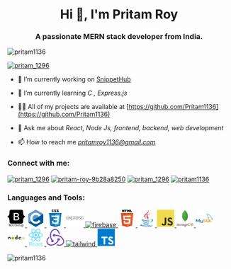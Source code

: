 <!-- - 👋 Hi, I’m Pritam Roy
- 👀 I’m interested in chess,programming,painting.
- 🌱 I’m currently learning C(Programming language),React,Node js...
- 💞️ I’m looking to collaborate on ...
- 📫 How to reach me... -->

<h1 align="center">Hi 👋, I'm Pritam Roy</h1>
<h3 align="center">A passionate MERN stack developer from India.</h3>

<p align="left"> <img src="https://komarev.com/ghpvc/?username=pritam1136&label=Profile%20views&color=0e75b6&style=flat" alt="pritam1136" /> </p>

<p align="left"> <a href="https://twitter.com/pritam_1296" target="blank"><img src="https://img.shields.io/twitter/follow/pritam_1296?logo=twitter&style=for-the-badge" alt="pritam_1296" /></a> </p>

- 🔭 I’m currently working on [SnippetHub](https://github.com/Pritam1136/SnippetHub)

- 🌱 I’m currently learning *C , Express.js*

- 👨‍💻 All of my projects are available at [https://github.com/Pritam1136](https://github.com/Pritam1136)

- 💬 Ask me about *React, Node Js, frontend, backend, web development*

- 📫 How to reach me *pritamroy1136@gmail.com*

<!-- - 📄 Know about my experiences [I'll change](I'll change) -->

<h3 align="left">Connect with me:</h3>
<p align="left">
<a href="https://twitter.com/pritam_1296" target="blank"><img align="center" src="https://raw.githubusercontent.com/rahuldkjain/github-profile-readme-generator/master/src/images/icons/Social/twitter.svg" alt="pritam_1296" height="30" width="40" /></a>
<a href="https://linkedin.com/in/pritam-roy-9b28a8250" target="blank"><img align="center" src="https://raw.githubusercontent.com/rahuldkjain/github-profile-readme-generator/master/src/images/icons/Social/linked-in-alt.svg" alt="pritam-roy-9b28a8250" height="30" width="40" /></a>
<a href="https://instagram.com/pritam_1296" target="blank"><img align="center" src="https://raw.githubusercontent.com/rahuldkjain/github-profile-readme-generator/master/src/images/icons/Social/instagram.svg" alt="pritam_1296" height="30" width="40" /></a>
<a href="https://www.leetcode.com/pritam1136" target="blank"><img align="center" src="https://raw.githubusercontent.com/rahuldkjain/github-profile-readme-generator/master/src/images/icons/Social/leet-code.svg" alt="pritam1136" height="30" width="40" /></a>
</p>

<h3 align="left">Languages and Tools:</h3>
<p align="left"> <a href="https://getbootstrap.com" target="_blank" rel="noreferrer"> <img src="https://raw.githubusercontent.com/devicons/devicon/master/icons/bootstrap/bootstrap-plain-wordmark.svg" alt="bootstrap" width="40" height="40"/> </a> <a href="https://www.cprogramming.com/" target="_blank" rel="noreferrer"> <img src="https://raw.githubusercontent.com/devicons/devicon/master/icons/c/c-original.svg" alt="c" width="40" height="40"/> </a> <a href="https://www.w3schools.com/css/" target="_blank" rel="noreferrer"> <img src="https://raw.githubusercontent.com/devicons/devicon/master/icons/css3/css3-original-wordmark.svg" alt="css3" width="40" height="40"/> </a> <a href="https://expressjs.com" target="_blank" rel="noreferrer"> <img src="https://raw.githubusercontent.com/devicons/devicon/master/icons/express/express-original-wordmark.svg" alt="express" width="40" height="40" colour ="white"/> </a> <a href="https://firebase.google.com/" target="_blank" rel="noreferrer"> <img src="https://www.vectorlogo.zone/logos/firebase/firebase-icon.svg" alt="firebase" width="40" height="40"/> </a> <a href="https://www.w3.org/html/" target="_blank" rel="noreferrer"> <img src="https://raw.githubusercontent.com/devicons/devicon/master/icons/html5/html5-original-wordmark.svg" alt="html5" width="40" height="40"/> </a> <a href="https://www.java.com" target="_blank" rel="noreferrer"> <img src="https://raw.githubusercontent.com/devicons/devicon/master/icons/java/java-original.svg" alt="java" width="40" height="40"/> </a> <a href="https://developer.mozilla.org/en-US/docs/Web/JavaScript" target="_blank" rel="noreferrer"> <img src="https://raw.githubusercontent.com/devicons/devicon/master/icons/javascript/javascript-original.svg" alt="javascript" width="40" height="40"/> </a> <a href="https://www.mongodb.com/" target="_blank" rel="noreferrer"> <img src="https://raw.githubusercontent.com/devicons/devicon/master/icons/mongodb/mongodb-original-wordmark.svg" alt="mongodb" width="40" height="40"/> </a> <a href="https://www.mysql.com/" target="_blank" rel="noreferrer"> <img src="https://raw.githubusercontent.com/devicons/devicon/master/icons/mysql/mysql-original-wordmark.svg" alt="mysql" width="40" height="40"/> </a> <a href="https://nodejs.org" target="_blank" rel="noreferrer"> <img src="https://raw.githubusercontent.com/devicons/devicon/master/icons/nodejs/nodejs-original-wordmark.svg" alt="nodejs" width="40" height="40"/> </a> <a href="https://reactjs.org/" target="_blank" rel="noreferrer"> <img src="https://raw.githubusercontent.com/devicons/devicon/master/icons/react/react-original-wordmark.svg" alt="react" width="40" height="40"/> </a> <a href="https://redux.js.org" target="_blank" rel="noreferrer"> <img src="https://raw.githubusercontent.com/devicons/devicon/master/icons/redux/redux-original.svg" alt="redux" width="40" height="40"/> </a> <a href="https://tailwindcss.com/" target="_blank" rel="noreferrer"> <img src="https://www.vectorlogo.zone/logos/tailwindcss/tailwindcss-icon.svg" alt="tailwind" width="40" height="40"/> </a> <a href="https://www.typescriptlang.org/" target="_blank" rel="noreferrer"> <img src="https://raw.githubusercontent.com/devicons/devicon/master/icons/typescript/typescript-original.svg" alt="typescript" width="40" height="40"/> </a> </p>

<p><img align="center" src="https://github-readme-stats.vercel.app/api/top-langs?username=pritam1136&show_icons=true&locale=en&layout=compact" alt="pritam1136" /></p>
